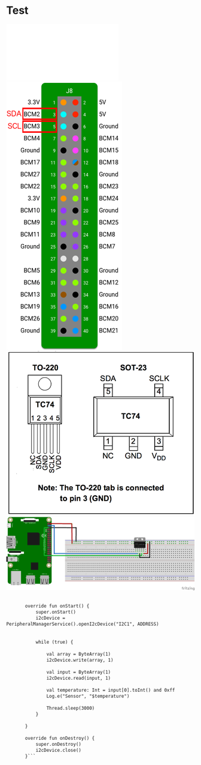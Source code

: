 # Test
![Sensor datasheet](schematic/sensor-datasheet.pdf)
![](schematic/pinout-raspberrypi.png)
![](schematic/temp-sensor-pinout.png)
![](schematic/Temperature-Sensor-Connections.png)

```    private lateinit var i2cDevice: I2cDevice
       
       override fun onStart() {
           super.onStart()
           i2cDevice = PeripheralManagerService().openI2cDevice("I2C1", ADDRESS)
   
   
           while (true) {
   
               val array = ByteArray(1)
               i2cDevice.write(array, 1)
   
               val input = ByteArray(1)
               i2cDevice.read(input, 1)
   
               val temperature: Int = input[0].toInt() and 0xff
               Log.e("Sensor", "$temperature")
   
               Thread.sleep(3000)
           }
           
       }
   
       override fun onDestroy() {
           super.onDestroy()
           i2cDevice.close()
       }```